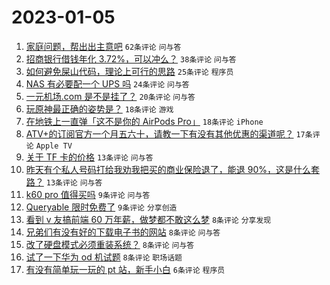 # 2023-01-05

1. [家庭问题，帮出出主意吧](https://www.v2ex.com/t/906669) `62条评论` `问与答`
1. [招商银行借钱年化 3.72%，可以冲么？](https://www.v2ex.com/t/906665) `38条评论` `问与答`
1. [如何避免屎山代码，理论上可行的思路](https://www.v2ex.com/t/906667) `25条评论` `程序员`
1. [NAS 有必要配一个 UPS 吗](https://www.v2ex.com/t/906654) `24条评论` `问与答`
1. [一元机场.com 是不是挂了？](https://www.v2ex.com/t/906651) `20条评论` `问与答`
1. [玩原神最正确的姿势是？](https://www.v2ex.com/t/906663) `18条评论` `游戏`
1. [在地铁上一直弹「这不是你的 AirPods Pro」](https://www.v2ex.com/t/906657) `18条评论` `iPhone`
1. [ATV+的订阅官方一个月五六十，请教一下有没有其他优惠的渠道呢？](https://www.v2ex.com/t/906650) `17条评论` `Apple TV`
1. [关于 TF 卡的价格](https://www.v2ex.com/t/906655) `13条评论` `问与答`
1. [昨天有个私人号码打给我劝我把买的商业保险退了，能退 90%，这是什么套路？](https://www.v2ex.com/t/906653) `13条评论` `问与答`
1. [k60 pro 值得买吗](https://www.v2ex.com/t/906671) `9条评论` `问与答`
1. [Queryable 限时免费了](https://www.v2ex.com/t/906659) `9条评论` `分享创造`
1. [看到 v 友搞前端 60 万年薪，做梦都不敢这么梦](https://www.v2ex.com/t/906677) `8条评论` `分享发现`
1. [兄弟们有没有好的下载电子书的网站](https://www.v2ex.com/t/906664) `8条评论` `问与答`
1. [改了硬盘模式必须重装系统？](https://www.v2ex.com/t/906660) `8条评论` `问与答`
1. [试了一下华为 od 机试题](https://www.v2ex.com/t/906656) `8条评论` `职场话题`
1. [有没有简单玩一玩的 pt 站，新手小白](https://www.v2ex.com/t/906672) `6条评论` `程序员`
